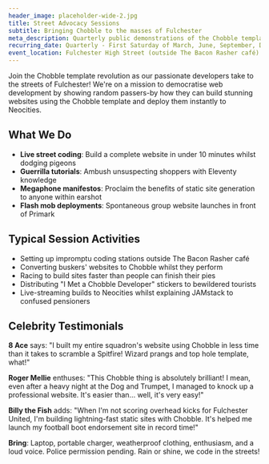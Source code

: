 ```yaml
---
header_image: placeholder-wide-2.jpg
title: Street Advocacy Sessions
subtitle: Bringing Chobble to the masses of Fulchester
meta_description: Quarterly public demonstrations of the Chobble template in Fulchester city centre
recurring_date: Quarterly - First Saturday of March, June, September, December
event_location: Fulchester High Street (outside The Bacon Rasher café)
---
```


Join the Chobble template revolution as our passionate developers take to the streets of Fulchester! We're on a mission to democratise web development by showing random passers-by how they can build stunning websites using the Chobble template and deploy them instantly to Neocities.

## What We Do

- **Live street coding**: Build a complete website in under 10 minutes whilst dodging pigeons
- **Guerrilla tutorials**: Ambush unsuspecting shoppers with Eleventy knowledge
- **Megaphone manifestos**: Proclaim the benefits of static site generation to anyone within earshot
- **Flash mob deployments**: Spontaneous group website launches in front of Primark

## Typical Session Activities

- Setting up impromptu coding stations outside The Bacon Rasher café
- Converting buskers' websites to Chobble whilst they perform
- Racing to build sites faster than people can finish their pies
- Distributing "I Met a Chobble Developer" stickers to bewildered tourists
- Live-streaming builds to Neocities whilst explaining JAMstack to confused pensioners

## Celebrity Testimonials

**8 Ace** says: "I built my entire squadron's website using Chobble in less time than it takes to scramble a Spitfire! Wizard prangs and top hole template, what!"

**Roger Mellie** enthuses: "This Chobble thing is absolutely brilliant! I mean, even after a heavy night at the Dog and Trumpet, I managed to knock up a professional website. It's easier than... well, it's very easy!"

**Billy the Fish** adds: "When I'm not scoring overhead kicks for Fulchester United, I'm building lightning-fast static sites with Chobble. It's helped me launch my football boot endorsement site in record time!"

**Bring**: Laptop, portable charger, weatherproof clothing, enthusiasm, and a loud voice. Police permission pending. Rain or shine, we code in the streets!